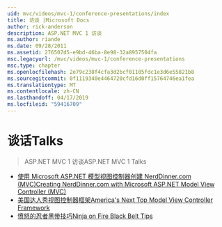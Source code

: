 ```yaml
---
uid: mvc/videos/mvc-1/conference-presentations/index
title: 访谈 |Microsoft Docs
author: rick-anderson
description: ASP.NET MVC 1 访谈
ms.author: riande
ms.date: 09/28/2011
ms.assetid: 276507d5-e9bd-46ba-8e98-32a8957504fa
msc.legacyurl: /mvc/videos/mvc-1/conference-presentations
msc.type: chapter
ms.openlocfilehash: 2e79c238f4cfa3d2bcf01105fdc1e3d6e55821b8
ms.sourcegitcommit: 0f1119340e4464720cfd16d0ff15764746ea1fea
ms.translationtype: MT
ms.contentlocale: zh-CN
ms.lasthandoff: 04/17/2019
ms.locfileid: "59416709"
---
```

# <a name="talks"></a><span data-ttu-id="faa57-103">谈话</span><span class="sxs-lookup"><span data-stu-id="faa57-103">Talks</span></span>

> <span data-ttu-id="faa57-104">ASP.NET MVC 1 访谈</span><span class="sxs-lookup"><span data-stu-id="faa57-104">ASP.NET MVC 1 Talks</span></span>


- [<span data-ttu-id="faa57-105">使用 Microsoft ASP.NET 模型视图控制器创建 NerdDinner.com (MVC)</span><span class="sxs-lookup"><span data-stu-id="faa57-105">Creating NerdDinner.com with Microsoft ASP.NET Model View Controller (MVC)</span></span>](creating-nerddinnercom-with-microsoft-aspnet-model-view-controller-mvc.md)
- [<span data-ttu-id="faa57-106">美国达人秀视图控制器框架</span><span class="sxs-lookup"><span data-stu-id="faa57-106">America's Next Top Model View Controller Framework</span></span>](americas-next-top-model-view-controller-framework.md)
- [<span data-ttu-id="faa57-107">愤怒的忍者黑带技巧</span><span class="sxs-lookup"><span data-stu-id="faa57-107">Ninja on Fire Black Belt Tips</span></span>](ninja-on-fire-black-belt-tips.md)
